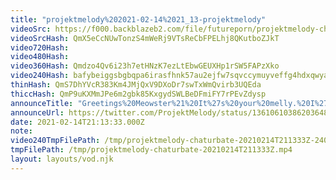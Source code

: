 ```yaml
---
title: "projektmelody%202021-02-14%2021_13-projektmelody"
videoSrc: https://f000.backblazeb2.com/file/futureporn/projektmelody-chaturbate-2021-02-14.mp4
videoSrcHash: QmX5eCcNUwTonzS4mWeRj9VTsReCbFPELhj8QKutboZJkT
video720Hash: 
video480Hash: 
video360Hash: Qmdzo4Qv6i23h7etHNzK7ezLtEbwGEUXHp1rSW5FAPzXko
video240Hash: bafybeiggsbgbqpa6irasfhnk57au2ejfw7sqvccymuyveffg4hdxqwyawy?filename=projektmelody-chaturbate-20210214T211333Z-240p.mp4
thinHash: QmS7DhYVcR383Km4JMjQxV9DXoDr7swTxWmQvirb3UQEda
thiccHash: QmP9uKXMmJPe6m2gbk85KxgydSWLBeDFmiFY7rPEvZdysp
announceTitle: "Greetings%20Meowster%21%20It%27s%20your%20melly.%20I%27ve%20been%20a%20little%20naughty%20and%20I%20think%20I%20deserve%20holiday%20spankings%2C%20don%27t%20you%3F"
announceUrl: https://twitter.com/ProjektMelody/status/1361061038620364812
date: 2021-02-14T21:13:33.000Z
note: 
video240TmpFilePath: /tmp/projektmelody-chaturbate-20210214T211333Z-240p.mp4
tmpFilePath: /tmp/projektmelody-chaturbate-20210214T211333Z.mp4
layout: layouts/vod.njk
---
```

